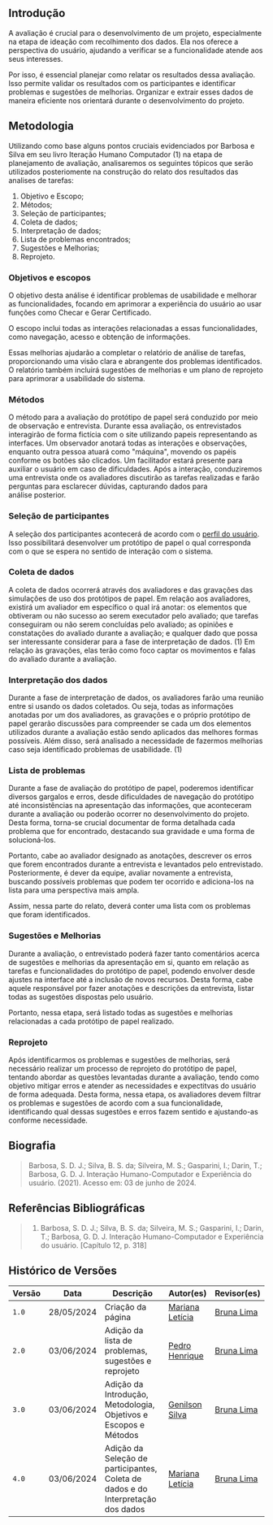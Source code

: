## Introdução

A avaliação é crucial para o desenvolvimento de um projeto, especialmente na etapa de ideação com recolhimento dos dados. Ela nos oferece a perspectiva do usuário, ajudando a verificar se a funcionalidade atende aos seus interesses.

Por isso, é essencial planejar como relatar os resultados dessa avaliação. Isso permite validar os resultados com os participantes e identificar problemas e sugestões de melhorias. Organizar e extrair esses dados de maneira eficiente nos orientará durante o desenvolvimento do projeto.















## Metodologia

Utilizando como base alguns pontos cruciais evidenciados por Barbosa e Silva  em seu livro Iteração Humano Computador (1) na etapa de planejamento de avaliação, analisaremos os seguintes tópicos que serão utilizados posteriomente na construção do relato dos resultados das analises de tarefas: 

1. Objetivo e Escopo;
2. Métodos;
3. Seleção de participantes;
4. Coleta de dados;
5. Interpretação de dados;
6. Lista de problemas encontrados;
7. Sugestões e Melhorias;
8. Reprojeto.

















### Objetivos e escopos

O objetivo desta análise é identificar problemas de usabilidade e melhorar as funcionalidades, focando em aprimorar a experiência do usuário ao usar funções como Checar e Gerar Certificado.

O escopo inclui todas as interações relacionadas a essas funcionalidades, como navegação, acesso e obtenção de informações.

Essas melhorias ajudarão a completar o relatório de análise de tarefas, proporcionando uma visão clara e abrangente dos problemas identificados. O relatório também incluirá sugestões de melhorias e um plano de reprojeto para aprimorar a usabilidade do sistema.















### Métodos

O método para a avaliação do protótipo de papel será conduzido por meio de observação e entrevista. Durante essa avaliação, os entrevistados interagirão de forma fictícia com o site utilizando papeis representando as interfaces. Um observador anotará todas as interações e observações, enquanto outra pessoa atuará como "máquina", movendo os papéis conforme os botões são clicados. Um facilitador estará presente para auxiliar o usuário em caso de dificuldades. Após a interação, conduziremos uma entrevista onde os avaliadores discutirão as tarefas realizadas e farão perguntas para esclarecer dúvidas, capturando dados para análise posterior.

















### Seleção de participantes

A seleção dos participantes acontecerá de acordo com o <a href="">perfil do usuário</a>. Isso possibilitará desenvolver um protótipo de papel o qual corresponda com o que se espera no sentido de interação com o sistema. 
















### Coleta de dados

A coleta de dados ocorrerá através dos avaliadores e das gravações das simulações de uso dos protótipos de papel. 
Em relação aos avaliadores, existirá um avaliador em específico o qual irá anotar: os elementos que obtiveram ou não sucesso ao serem executador pelo avaliado; que tarefas conseguiram ou não serem concluídas pelo avaliado; as opiniões e constatações do avaliado durante a avaliação; e qualquer dado que possa ser interessante considerar para a fase de interpretação de dados. (1)
Em relação às gravações, elas terão como foco captar os movimentos e falas do avaliado durante a avaliação.













### Interpretação dos dados

Durante a fase de interpretação de dados, os avaliadores farão uma reunião entre si usando os dados coletados. Ou seja, todas as informações anotadas por um dos avaliadores, as gravações e o próprio protótipo de papel gerarão discussões para compreender se cada um dos elementos utilizados durante a avaliação estão sendo aplicados das melhores formas possíveis. Além disso, será analisado a necessidade de fazermos melhorias caso seja identificado problemas de usabilidade. (1)
















### Lista de problemas
Durante a fase de avaliação do protótipo de papel, poderemos identificar diversos gargalos e erros, desde dificuldades de navegação do protótipo até inconsistências na apresentação das informações, que aconteceram durante a avaliação ou poderão ocorrer no desenvolvimento do projeto. Desta forma, torna-se crucial documentar de forma detalhada cada problema que for encontrado, destacando sua gravidade e uma forma de solucioná-los.

 Portanto, cabe ao avaliador designado as anotações, descrever os erros que forem encontrados durante a entrevista e levantados pelo entrevistado. Posteriormente, é  dever da equipe, avaliar novamente a entrevista, buscando possíveis problemas que podem ter ocorrido e adiciona-los na lista para uma perspectiva mais ampla. 

 Assim, nessa parte do relato, deverá conter uma lista com os problemas que foram identificados.



### Sugestões e Melhorias
Durante a avaliação, o entrevistado poderá fazer tanto comentários acerca de sugestões e melhorias da apresentação em si, quanto em relação as tarefas e funcionalidades do protótipo de papel, podendo envolver desde ajustes na interface até a inclusão de novos recursos. Desta forma, cabe aquele responsável por fazer anotações e descrições da entrevista, listar todas as sugestões dispostas pelo usuário. 

Portanto, nessa etapa, será listado todas as sugestões e melhorias relacionadas a cada protótipo de papel realizado.


### Reprojeto
Após identificarmos os problemas e sugestões de melhorias, será necessário realizar um processo de reprojeto do protótipo de papel, tentando abordar as questões levantadas durante a avaliação, tendo como objetivo mitigar erros e atender as necessidades e expectitvas do usuário de forma adequada. Desta forma, nessa etapa, os avaliadores devem filtrar os problemas e sugestões de acordo com a sua funcionalidade, identificando qual dessas sugestões e erros fazem sentido e ajustando-as conforme necessidade. 


## Biografia

>Barbosa, S. D. J.; Silva, B. S. da; Silveira, M. S.; Gasparini, I.; Darin, T.; Barbosa, G. D. J. Interação Humano-Computador e Experiência do usuário. (2021). Acesso em: 03 de junho de 2024.

## Referências Bibliográficas
> 1. Barbosa, S. D. J.; Silva, B. S. da; Silveira, M. S.; Gasparini, I.; Darin, T.; Barbosa, G. D. J. Interação Humano-Computador e Experiência do usuário. [Capítulo 12, p. 318]


## Histórico de Versões

| Versão |    Data    | Descrição                                 | Autor(es)                                       | Revisor(es)                                    |
| ------ | :--------: | ----------------------------------------- | ----------------------------------------------- | ---------------------------------------------- |
| `1.0`   | 28/05/2024 | Criação da página                         | [Mariana Letícia](https://github.com/Marianannn) | [Bruna Lima](https://github.com/libruna)  |
| `2.0`   | 03/06/2024 | Adição da lista de problemas, sugestões e reprojeto   | [Pedro Henrique](https://github.com/PedroHhenriq) | [Bruna Lima](https://github.com/libruna)  |
| `3.0`   | 03/06/2024 | Adição da Introdução, Metodologia, Objetivos e Escopos e Métodos | [Genilson Silva](https://github.com/GenilsonJrs) |  [Bruna Lima](https://github.com/libruna)   |
| `4.0`   | 03/06/2024 | Adição da Seleção de participantes, Coleta de dados e do Interpretação dos dados | [Mariana Letícia](https://github.com/Marianannn) |  [Bruna Lima](https://github.com/libruna)   |
